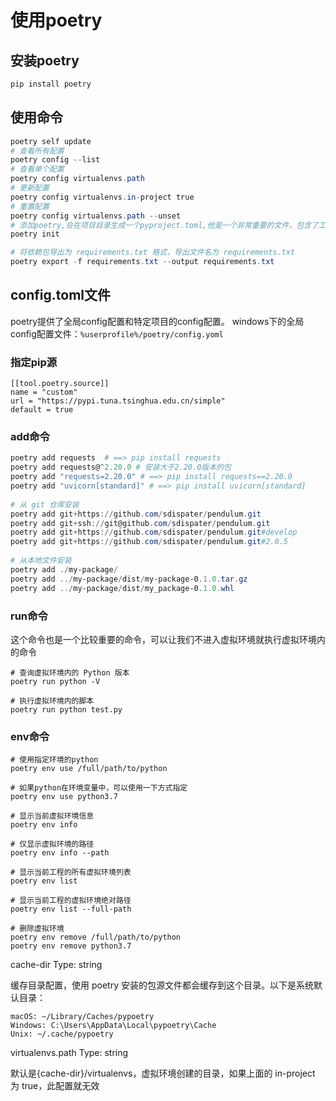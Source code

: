 # 使用poetry

## 安装poetry

```powershell
pip install poetry
```

## 使用命令

```powershell
poetry self update
# 查看所有配置
poetry config --list 
# 查看单个配置
poetry config virtualenvs.path 
# 更新配置
poetry config virtualenvs.in-project true 
# 重置配置
poetry config virtualenvs.path --unset 
# 添加poetry,会在项目目录生成一个pyproject.toml,他是一个非常重要的文件，包含了工程的配置和依赖库信息
poetry init 

# 将依赖包导出为 requirements.txt 格式，导出文件名为 requirements.txt 
poetry export -f requirements.txt --output requirements.txt 

```

## config.toml文件

poetry提供了全局config配置和特定项目的config配置。
windows下的全局config配置文件：`%userprofile%/poetry/config.yoml`

### 指定pip源

```
[[tool.poetry.source]]
name = "custom"
url = "https://pypi.tuna.tsinghua.edu.cn/simple"
default = true
```

### add命令

```powershell
poetry add requests  # ==> pip install requests 
poetry add requests@^2.20.0 # 安装大于2.20.0版本的包 
poetry add "requests=2.20.0" # ==> pip install requests==2.20.0 
poetry add "uvicorn[standard]" # ==> pip install uvicorn[standard] 
 
# 从 git 仓库安装 
poetry add git+https://github.com/sdispater/pendulum.git 
poetry add git+ssh://git@github.com/sdispater/pendulum.git 
poetry add git+https://github.com/sdispater/pendulum.git#develop 
poetry add git+https://github.com/sdispater/pendulum.git#2.0.5 
 
# 从本地文件安装 
poetry add ./my-package/ 
poetry add ../my-package/dist/my-package-0.1.0.tar.gz 
poetry add ../my-package/dist/my_package-0.1.0.whl 
```

### run命令

这个命令也是一个比较重要的命令，可以让我们不进入虚拟环境就执行虚拟环境内的命令

```
# 查询虚拟环境内的 Python 版本 
poetry run python -V 
 
# 执行虚拟环境内的脚本 
poetry run python test.py 
```

### env命令

```
# 使用指定环境的python 
poetry env use /full/path/to/python 
 
# 如果python在环境变量中，可以使用一下方式指定 
poetry env use python3.7 
 
# 显示当前虚拟环境信息 
poetry env info 
 
# 仅显示虚拟环境的路径 
poetry env info --path 
 
# 显示当前工程的所有虚拟环境列表 
poetry env list 
 
# 显示当前工程的虚拟环境绝对路径 
poetry env list --full-path 
 
# 删除虚拟环境 
poetry env remove /full/path/to/python 
poetry env remove python3.7 

```

cache-dir
Type: string

缓存目录配置，使用 poetry 安装的包源文件都会缓存到这个目录。以下是系统默认目录：

```
macOS: ~/Library/Caches/pypoetry
Windows: C:\Users\AppData\Local\pypoetry\Cache
Unix: ~/.cache/pypoetry
```

virtualenvs.path
Type: string

默认是{cache-dir}/virtualenvs，虚拟环境创建的目录，如果上面的 in-project 为 true，此配置就无效
